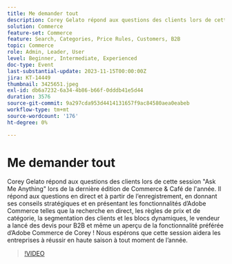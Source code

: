 ```yaml
---
title: Me demander tout
description: Corey Gelato répond aux questions des clients lors de cette session "Ask Me Anything" lors de la dernière édition de Commerce & Café de l'année. Il répond aux questions en direct et à partir de l’enregistrement, en donnant ses conseils stratégiques et en présentant les fonctionnalités d’Adobe Commerce telles que la recherche en direct, les règles de prix et de catégorie, la segmentation des clients et les blocs dynamiques, le vendeur a lancé des devis pour B2B et même un aperçu de la fonctionnalité préférée d’Adobe Commerce de Corey ! Nous espérons que cette session aidera les entreprises à réussir en haute saison à tout moment de l’année.
solution: Commerce
feature-set: Commerce
feature: Search, Categories, Price Rules, Customers, B2B
topic: Commerce
role: Admin, Leader, User
level: Beginner, Intermediate, Experienced
doc-type: Event
last-substantial-update: 2023-11-15T00:00:00Z
jira: KT-14449
thumbnail: 3425651.jpeg
exl-id: db6a7232-6a34-4b86-b66f-0dddb41e5d44
duration: 3576
source-git-commit: 9a297cda953d4414131657f9ac84580aea0eabeb
workflow-type: tm+mt
source-wordcount: '176'
ht-degree: 0%

---
```


# Me demander tout

Corey Gelato répond aux questions des clients lors de cette session &quot;Ask Me Anything&quot; lors de la dernière édition de Commerce &amp; Café de l&#39;année. Il répond aux questions en direct et à partir de l’enregistrement, en donnant ses conseils stratégiques et en présentant les fonctionnalités d’Adobe Commerce telles que la recherche en direct, les règles de prix et de catégorie, la segmentation des clients et les blocs dynamiques, le vendeur a lancé des devis pour B2B et même un aperçu de la fonctionnalité préférée d’Adobe Commerce de Corey ! Nous espérons que cette session aidera les entreprises à réussir en haute saison à tout moment de l’année.

>[!VIDEO](https://video.tv.adobe.com/v/3425651/?learn=on)
